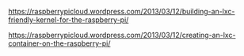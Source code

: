 https://raspberrypicloud.wordpress.com/2013/03/12/building-an-lxc-friendly-kernel-for-the-raspberry-pi/

https://raspberrypicloud.wordpress.com/2013/03/12/creating-an-lxc-container-on-the-raspberry-pi/
